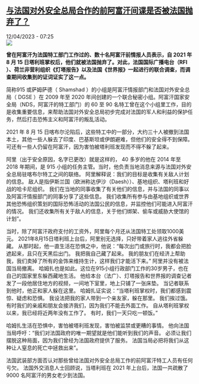 <!--1681278302000-->
[与法国对外安全总局合作的前阿富汗间谍是否被法国抛弃了？](https://www.rfi.fr/cn/%E6%B3%95%E5%9B%BD/20230412-%E4%B8%8E%E6%B3%95%E5%9B%BD%E5%AF%B9%E5%A4%96%E5%AE%89%E5%85%A8%E6%80%BB%E5%B1%80%E5%90%88%E4%BD%9C%E7%9A%84%E5%89%8D%E9%98%BF%E5%AF%8C%E6%B1%97%E9%97%B4%E8%B0%8D%E6%98%AF%E5%90%A6%E8%A2%AB%E6%B3%95%E5%9B%BD%E6%8A%9B%E5%BC%83%E4%BA%86)
------

<div>12/04/2023 - 07:25</div><img src="https://s.rfi.fr/media/display/d6bec1f8-1095-11ea-9cb9-005056bf7c53/w:1280/p:16x9/e4536d1474d4c0edfbc8af15217fe7f2379dbdc5.jpg"><p><strong>曾在阿富汗为法国特工部门工作过的、数十名阿富汗前情报人员表示，自 2021 年 8 月 15 日塔利班掌权后，他们就被法国抛弃了。对此，法国国际广播电台（RFI ）、荷兰非营利组织《灯塔报告》以及法国《世界报》一起进行的联合调查，而调查期间收集到的证词证实了这一点。                    </strong></p><div><p><span><span><span><span><span><span>简称</span></span></span><span><span><span>915 或萨姆萨德（ Shamshad ）的小组是阿富汗情报部门和法国对外安全总局（ DGSE ）在 2009 年至 2020 年间创建的一个联合秘密小组。阿富汗国家安全局（NDS，阿富汗的特工部门）的 60 至 90 名特工曾在这个小组里工作，目的是收集重要信息，来帮助法国对外安全总局初步完成对法国的军人和利益的保护任务，然后打击恐怖主义和阿富汗的叛乱活动。</span></span></span></span></span></span></p><p><span><span><span><span><span><span>2021 年 8 月 15 日喀布尔沦陷后，这些特工中的一部分，大约三十人被撤到法国本土，其他一些人躲去了印度、巴基斯坦或伊朗避难，但他们的安全得不到保障。可还有一些人仍留在阿富汗，因为害怕被塔利班发现而不得不躲了起来。</span></span></span></span></span></span></p><p><span><span><span><span><span><span>阿里</span></span></span></span></span></span>（出于安全原因，名字已更改）<span><span><span><span><span><span>就是这样的， 40 多岁的他在 2014 年至 2018 年期间，是 915 小组的任务主管。当时，他负责当地消息来源与法国对外安全总局驻喀布尔特工之间的联络。 阿里解释说：我们的目标是收集有关敌人计划的信息。 敌人是指伊斯兰国（欧洲</span></span></span><span><span><span><span><span>称达伊沙（</span></span></span></span></span><span><span><span><span><span>Daesh</span></span></span></span></span><span><span><span><span><span>）</span></span></span></span></span>）<span><span><span>、基地组织、塔利班和好战的哈卡尼组织。 我们在当地的同事收集了有关他们的信息，并与法国的同事以及阿富汗情报部门的同事分享了这些信息。 我们收集所有参与由基地组织或世界其他恐怖组织策划的国际恐怖活动的法国公民的信息，并监控他们可能进入阿富汗的情况。 我们还收集所有关于敌人的信息，关于他们绑架、偷车或威胁大使馆的计划”。</span></span></span></span></span></span></p><p><span><span><span><span><span><span>当时，除了阿富汗政府支付的工资外，阿里每个月还从法国特工处领取</span></span></span><span><span><span>1000美元。 2021年8月15日塔利班上台后，阿里别无选择，只好带着家人逃往外省躲藏。 从那时起，他一直生活在恐惧之中，他说：“每次出门或旅行时，我都会把脸遮起来，且只在天黑后出门。 我把我自己藏了起来。 我的朋友们在经济上帮助我，我们卖掉了所有的金饰来维持生计，这样我们才能活下来。” 阿里并没有被法国当局撤离。 哈姆扎也是如此。</span></span></span></span></span></span><span><span><span><span><span><span>这位在915小组行政部门工作的30岁男子，也在自己的国家里东躲西藏地生活。 他给本台（法广）、灯塔报告和世界报的调查记者发了一段他居住地方的视频，一间地下室里，地上只铺了一张床垫。 当记者联系到他时，他正和家人躲在这里。 哈姆扎证实说：“当塔利班掌权时，我们都感到震惊、疑虑和恐惧。 我设法把我的家人带到一个亲友家，躲在那里。 我们挨过饿。 有时我们的亲戚和朋友会接济我们，因为我们不能去外面工作。 自从塔利班掌权以来，我已经将近两年没有工作了。 有时，我们一天只吃一顿饭。”</span></span></span></span></span></span></p><p><span><span><span><span><span><span>哈姆扎生活在恐惧中，害怕被塔利班发现，害怕被监禁或更糟的事情。 他向法国当局呼吁：“我们对法国政府的唯一期望就是他们能听到我们的声音。 必须让我们摆脱这种局面，因为我们曾经为法国政府提供了服务。 法国当局必把将我们从这种让人窒息的死亡中拯救出来”。</span></span></span></span></span></span></p><p><span><span><span><span><span><span>法国武装部方面否认对那些曾给法国对外安全总局工作的前阿富汗特工人员有任何亏欠。 法国外交消息人士回顾说，当塔利班在</span></span></span><span><span><span> 2021 年上台后，法国一共疏散了 9000 名阿富汗的男女老少到法国。</span></span></span></span></span></span></p><div data-selfpromo-newsletter></div><div data-selfpromo-app></div></div>
